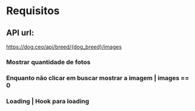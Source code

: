 # Requisitos

## API url:
https://dog.ceo/api/breed/{dog_breed}/images

### Mostrar quantidade de fotos
### Enquanto não clicar em buscar mostrar a imagem | images == 0
### Loading | Hook para loading